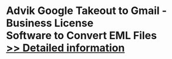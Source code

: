 # Advik Google Takeout to Gmail - Business License<br />Software to Convert EML Files<br />[>> Detailed information](https://secure.shareit.com/shareit/product.html?productid=300806635&affiliateid=200057808)